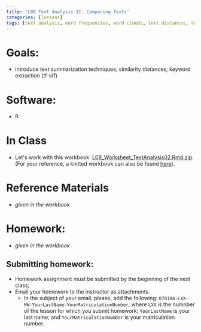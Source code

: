 ```yaml
---
title: 'L08 Text Analysis II: Comparing Texts'
categories: [lessons]
tags: [text analysis, word frequencies, word clouds, text distances, text similarities, euclidean distance, jaccard index, cosine similarity, tfidf, keywords, summarization]
---
```


# Goals:

- introduce text summarization techniques; similarity distances; keyword extraction (tf-idf)

# Software:

- R

# In Class

- Let's work with this workbook: [L08_Worksheet_TextAnalysis02.Rmd.zip](../../files/L08_Worksheet_TextAnalysis02.Rmd.zip). (For your reference, a knitted workbook can also be found [here](../../L08_Worksheet.html)).

# Reference Materials

* *given in the workbook*

# Homework:

* *given in the workbook*

## Submitting homework:

* Homework assignment must be submitted by the beginning of the next class;
* Email your homework to the instructor as attachments.
	*  In the subject of your email, please, add the following: `070184-LXX-HW-YourLastName-YourMatriculationNumber`, where `LXX` is the numnber of the lesson for which you submit homework; `YourLastName` is your last name; and `YourMatriculationNumber` is your matriculation number.